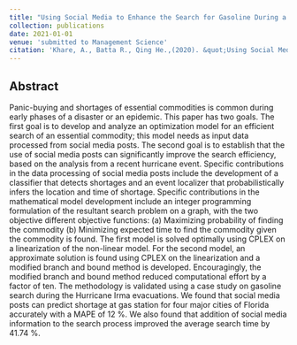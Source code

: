 ```yaml
---
title: "Using Social Media to Enhance the Search for Gasoline During a Hurricane Evacuation Event"
collection: publications
date: 2021-01-01
venue: 'submitted to Management Science'
citation: 'Khare, A., Batta R., Qing He.,(2020). &quot;Using Social Media to Enhance the Search for Gasoline During a Hurricane Evacuation Event.&quot; <i>submitted to Management Science</i>'
---
```


## Abstract 

Panic-buying and shortages of essential commodities is common during early phases of a disaster or an epidemic. This paper has two goals. The first goal is to develop and analyze an optimization model for an efficient search of an essential commodity; this model needs as input data processed from social media posts. The second goal is to establish that the use of social media posts can significantly improve the search efficiency, based on the analysis from a recent hurricane event. Specific contributions in the data processing of social media posts include the development of a classifier that detects shortages and an event localizer that probabilistically infers the location and time of shortage. Specific contributions in the mathematical model development include an integer programming formulation of the resultant search problem on a graph, with the two objective different objective functions:  (a) Maximizing probability of finding the commodity (b) Minimizing expected time to find the commodity given the commodity is found. The first model is solved optimally using CPLEX on a linearization of the non-linear model. For the second model, an approximate solution is found using CPLEX on the linearization and a modified branch and bound method is developed. Encouragingly, the modified branch and bound method reduced computational effort by a factor of ten. The methodology is validated using a case study on gasoline search during the Hurricane Irma evacuations. We found that social media posts can predict shortage at gas station for four major cities of Florida accurately with a MAPE of 12 %. We also found that addition of social media information to the search process improved the average search time by 41.74 %. 

